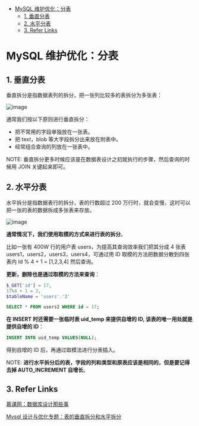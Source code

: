 - [MySQL 维护优化：分表](#mysql-维护优化分表)
  - [1. 垂直分表](#1-垂直分表)
  - [2. 水平分表](#2-水平分表)
  - [3. Refer Links](#3-refer-links)

# MySQL 维护优化：分表

## 1. 垂直分表

垂直拆分是指数据表列的拆分，把一张列比较多的表拆分为多张表：

![image](http://otaivnlxc.bkt.clouddn.com/jpg/2018/4/30/c3c4f40b11896abc54e4f7329fa949b8.jpg)

通常我们按以下原则进行垂直拆分：
- 把不常用的字段单独放在一张表。
- 把 text，blob 等大字段拆分出来放在附表中。
- 经常组合查询的列放在一张表中。

NOTE: 垂直拆分更多时候应该是在数据表设计之初就执行的步骤，然后查询的时候用 JOIN 关键起来即可。

## 2. 水平分表

水平拆分是指数据表行的拆分，表的行数超过 200 万行时，就会变慢，这时可以把一张的表的数据拆成多张表来存放。

![image](http://otaivnlxc.bkt.clouddn.com/jpg/2018/4/30/34b106eadf1e626e20ed4f9755f3f1c0.jpg)

**通常情况下，我们使用取模的方式来进行表的拆分**。

比如一张有 400W 行的用户表 users，为提高其查询效率我们把其分成 4 张表 users1，users2，users3，users4，可通过用 ID 取模的方法把数据分散到四张表内 Id % 4 + 1 = [1,2,3,4] 然后查询。

**更新，删除也是通过取模的方法来查询**：
```php
$_GET['id'] = 17,
17%4 + 1 = 2,  
$tableName = 'users'.'2'
```
```sql
SELECT * FROM users2 WHERE id = 17;
```

**在 INSERT 时还需要一张临时表 uid_temp 来提供自增的 ID, 该表的唯一用处就是提供自增的 ID**：
```sql
INSERT INTO uid_temp VALUES(NULL);
```
得到自增的 ID 后，再通过取模法进行分表插入。

NOTE: **进行水平拆分后的表，字段的列和类型和原表应该是相同的，但是要记得去掉 AUTO_INCREMENT 自增长**。

## 3. Refer Links

[慕课网：数据库设计那些事](http://www.imooc.com/learn/117)

[Mysql 设计与优化专题：表的垂直拆分和水平拆分](https://www.kancloud.cn/thinkphp/mysql-design-optimalize/39326 )